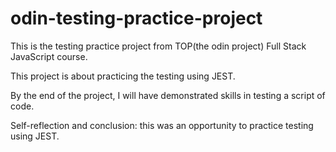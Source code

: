 # odin-testing-practice-project
This is the testing practice project from TOP(the odin project) Full Stack JavaScript course.

This project is about practicing the testing using JEST.

By the end of the project, I will have demonstrated skills in testing a script of code.

Self-reflection and conclusion: this was an opportunity to practice testing using JEST.